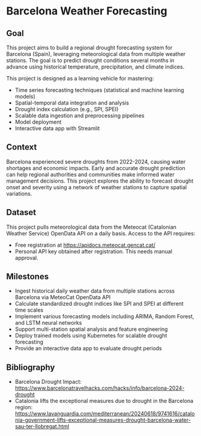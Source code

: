 # Barcelona Weather Forecasting

## Goal

This project aims to build a regional drought forecasting system for Barcelona (Spain), leveraging meteorological data from multiple weather stations. The goal is to predict drought conditions several months in advance using historical temperature, precipitation, and climate indices.

This project is designed as a learning vehicle for mastering:

* Time series forecasting techniques (statistical and machine learning models)
* Spatial-temporal data integration and analysis
* Drought index calculation (e.g., SPI, SPEI)
* Scalable data ingestion and preprocessing pipelines
* Model deployment
* Interactive data app with Streamlit

## Context

Barcelona experienced severe droughts from 2022-2024, causing water shortages and economic impacts. Early and accurate drought prediction can help regional authorities and communities make informed water management decisions. This project explores the ability to forecast drought onset and severity using a network of weather stations to capture spatial variations.

## Dataset
This project pulls meteorological data from the Meteocat (Catalonian Weather Service) OpenData API on a daily basis. Access to the API requires:

* Free registration at https://apidocs.meteocat.gencat.cat/
* Personal API key obtained after registration. This needs manual approval.

## Milestones

* Ingest historical daily weather data from multiple stations across Barcelona via MeteoCat OpenData API
* Calculate standardized drought indices like SPI and SPEI at different time scales
* Implement various forecasting models including ARIMA, Random Forest, and LSTM neural networks
* Support multi-station spatial analysis and feature engineering
* Deploy trained models using Kubernetes for scalable drought forecasting
* Provide an interactive data app to evaluate drought periods

## Bibliography
* Barcelona Drought Impact: https://www.barcelonatravelhacks.com/hacks/info/barcelona-2024-drought
* Catalonia lifts the exceptional measures due to drought in the Barcelona region: https://www.lavanguardia.com/mediterranean/20240618/9741616/catalonia-government-lifts-exceptional-measures-drought-barcelona-water-sau-ter-llobregat.html
